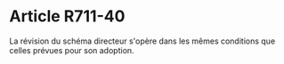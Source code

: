 # Article R711-40

La révision du schéma directeur s'opère dans les mêmes conditions que celles prévues pour son adoption.

